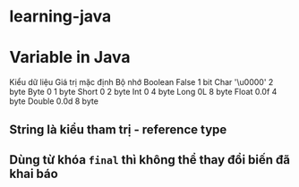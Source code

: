 # learning-java
# Variable in Java 

 
Kiểu dữ liệu	Giá trị mặc định	Bộ nhớ
Boolean	            False	        1 bit
Char	            '\u0000'	    2 byte
Byte	                0	        1 byte
Short	                0	        2 byte
Int	                    0	        4 byte
Long	                0L	        8 byte
Float	                0.0f	    4 byte
Double	                0.0d	8 byte

## String là kiểu tham trị - reference type 

## Dùng từ khóa `final` thì không thể thay đổi biến đã khai báo